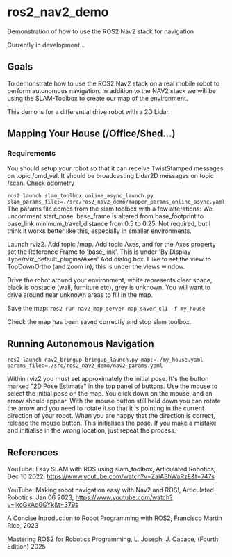 # ros2_nav2_demo
Demonstration of how to use the ROS2 Nav2 stack for navigation

Currently in development...

## Goals

To demonstrate how to use the ROS2 Nav2 stack on a real mobile robot to perform autonomous navigation. In addition to the NAV2 stack we will be using the SLAM-Toolbox to create our map of the environment.

This demo is for a differential drive robot with a 2D Lidar.

## Mapping Your House (/Office/Shed...)

### Requirements

You should setup your robot so that it can receive TwistStamped messages on topic /cmd_vel. It should be broadcasting Lidar2D messages on topic /scan.
Check odometry

```ros2 launch slam_toolbox online_async_launch.py slam_params_file:=./src/ros2_nav2_demo/mapper_params_online_async.yaml```
The params file comes from the slam toolbox with a few alterations:
We uncomment start_pose.
base_frame is altered from base_footprint to base_link
minimum_travel_distance from 0.5 to 0.25. Not required, but I think it works better like this, especially in smaller environments.

Launch rviz2. Add topic /map. Add topic Axes, and for the Axes property set the Reference Frame to 'base_link'. This is under 'By Display Type/rviz_default_plugins/Axes' Add dialog box. I like to set the view to TopDownOrtho (and zoom in), this is under the views window.

Drive the robot around your environment, white represents clear space, black is obstacle (wall, furniture etc), grey is unknown. You will want to drive around near unknown areas to fill in the map.

Save the map:
```ros2 run nav2_map_server map_saver_cli -f my_house```

Check the map has been saved correctly and stop slam toolbox.

## Running Autonomous Navigation

```ros2 launch nav2_bringup bringup_launch.py map:=./my_house.yaml params_file:=./src/ros2_nav2_demo/nav2_params.yaml```

Within rviz2 you must set approximately the initial pose. It's the button marked "2D Pose Estimate" in the top panel of buttons. Use the mouse to select the initial pose on the map. You click down on the mouse, and an arrow should appear. With the mouse button still held down you can rotate the arrow and you need to rotate it so that it is pointing in the current direction of your robot. When you are happy that the direction is correct, release the mouse button. This initialises the pose. If you make a mistake and initialise in the wrong location, just repeat the process.

## References

YouTube: Easy SLAM with ROS using slam_toolbox, Articulated Robotics, Dec 10 2022, https://www.youtube.com/watch?v=ZaiA3hWaRzE&t=747s

YouTube: Making robot navigation easy with Nav2 and ROS!, Articulated Robotics, Jan 06 2023, https://www.youtube.com/watch?v=jkoGkAd0GYk&t=379s

A Concise Introduction to Robot Programming with ROS2, Francisco Martin Rico, 2023

Mastering ROS2 for Robotics Programming, L. Joseph, J. Cacace, (Fourth Edition) 2025
